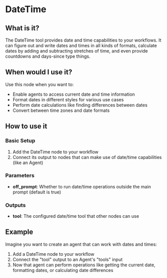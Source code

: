 # DateTime

## What is it?

The DateTime tool provides date and time capabilities to your workflows.  It can figure out and write dates and times in all kinds of formats, calculate dates by adding and subtracting stretches of time, and even provide countdowns and days-since type things.

## When would I use it?

Use this node when you want to:

- Enable agents to access current date and time information
- Format dates in different styles for various use cases
- Perform date calculations like finding differences between dates
- Convert between time zones and date formats

## How to use it

### Basic Setup

1. Add the DateTime node to your workflow
1. Connect its output to nodes that can make use of date/time capabilities (like an Agent)

### Parameters

- **off_prompt**: Whether to run date/time operations outside the main prompt (default is true)

### Outputs

- **tool**: The configured date/time tool that other nodes can use

## Example

Imagine you want to create an agent that can work with dates and times:

1. Add a DateTime node to your workflow
1. Connect the "tool" output to an Agent's "tools" input
1. Now that agent can perform operations like getting the current date, formatting dates, or calculating date differences